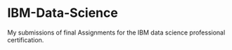 # IBM-Data-Science
My submissions of final Assignments for the IBM data science professional certification.
